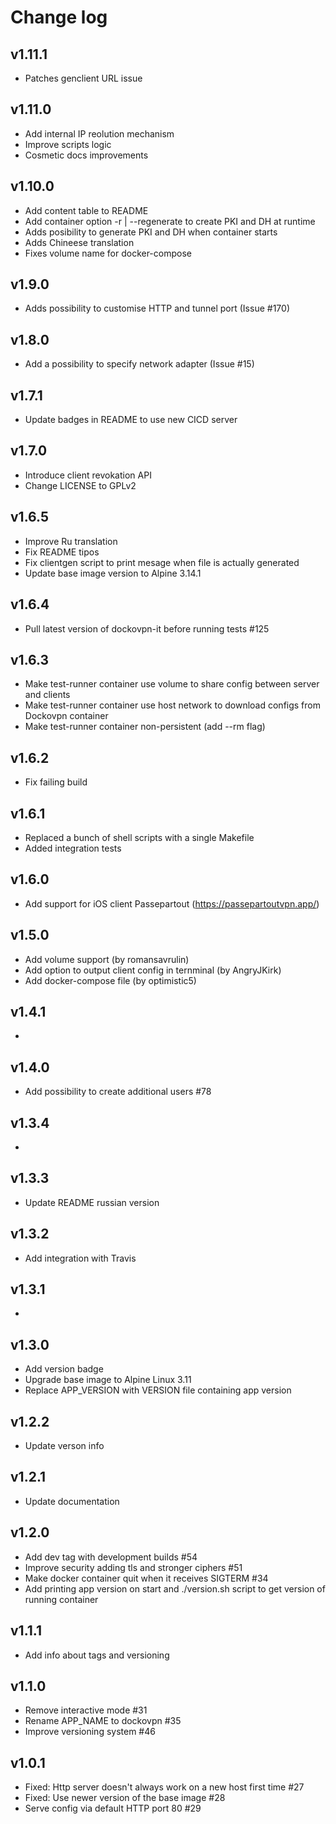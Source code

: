 # Change log

## v1.11.1

- Patches genclient URL issue

## v1.11.0

- Add internal IP reolution mechanism
- Improve scripts logic
- Cosmetic docs improvements

## v1.10.0

- Add content table to README
- Add container option -r | --regenerate to create PKI and DH at runtime
- Adds posibility to generate PKI and DH when container starts
- Adds Chineese translation
- Fixes volume name for docker-compose

## v1.9.0

- Adds possibility to customise HTTP and tunnel port (Issue #170)

## v1.8.0

- Add a possibility to specify network adapter (Issue #15)

## v1.7.1

- Update badges in README to use new CICD server

## v1.7.0

- Introduce client revokation API
- Change LICENSE to GPLv2

## v1.6.5

- Improve Ru translation
- Fix README tipos
- Fix clientgen script to print mesage when file is actually generated
- Update base image version to Alpine 3.14.1

## v1.6.4

- Pull latest version of dockovpn-it before running tests #125

## v1.6.3

- Make test-runner container use volume to share config between server and clients
- Make test-runner container use host network to download configs from Dockovpn container
- Make test-runner container non-persistent (add --rm flag)

## v1.6.2

- Fix failing build

## v1.6.1

- Replaced a bunch of shell scripts with a single Makefile
- Added integration tests

## v1.6.0

- Add support for iOS client Passepartout (<https://passepartoutvpn.app/>)

## v1.5.0

- Add volume support (by romansavrulin)
- Add option to output client config in ternminal (by AngryJKirk)
- Add docker-compose file (by optimistic5)

## v1.4.1

-

## v1.4.0

- Add possibility to create additional users #78

## v1.3.4

-

## v1.3.3

- Update README russian version

## v1.3.2

- Add integration with Travis

## v1.3.1

-

## v1.3.0

- Add version badge
- Upgrade base image to Alpine Linux 3.11
- Replace APP_VERSION with VERSION file containing app version

## v1.2.2

- Update verson info

## v1.2.1

- Update documentation

## v1.2.0

- Add dev tag with development builds #54
- Improve security adding tls and stronger ciphers #51
- Make docker container quit when it receives SIGTERM #34
- Add printing app version on start and ./version.sh script to get version of running container

## v1.1.1

- Add info about tags and versioning

## v1.1.0

- Remove interactive mode #31
- Rename APP_NAME to dockovpn #35
- Improve versioning system #46

## v1.0.1

- Fixed: Http server doesn't always work on a new host first time #27
- Fixed: Use newer version of the base image #28
- Serve config via default HTTP port 80 #29
